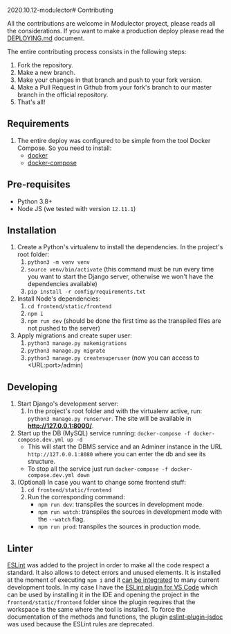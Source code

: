 2020.10.12-modulector# Contributing

All the contributions are welcome in Modulector proyect, please reads all the considerations. If you want to make a production deploy please read the [DEPLOYING.md](DEPLOYING.md) document.

The entire contributing process consists in the following steps:

1. Fork the repository.
1. Make a new branch.
1. Make your changes in that branch and push to your fork version.
1. Make a Pull Request in Github from your fork's branch to our master branch in the official repository.
1. That's all!


## Requirements

1. The entire deploy was configured to be simple from the tool Docker Compose. So you need to install:
    - [docker](https://docs.docker.com/desktop/#download-and-install)
    - [docker-compose](https://docs.docker.com/compose/install/)


## Pre-requisites

- Python 3.8+
- Node JS (we tested with version `12.11.1`)


## Installation

1. Create a Python's virtualenv to install the dependencies. In the project's root folder:
    1. `python3 -m venv venv`
    1. `source venv/bin/activate` (this command must be run every time you want to start the Django server, otherwise we won't have the dependencies available)
    1. `pip install -r config/requirements.txt`
1. Install Node's dependencies:
    1. `cd frontend/static/frontend`
    1. `npm i`
    1. `npm run dev` (should be done the first time as the transpiled files are not pushed to the server)
1. Apply migrations and create super user:
    1. `python3 manage.py makemigrations`
    1. `python3 manage.py migrate`
    1. `python3 manage.py createsuperuser` (now you can access to \<URL:port\>/admin)
   
 
## Developing

1. Start Django's development server:
    1. In the project's root folder and with the virtualenv active, run: `python3 manage.py runserver`. The site will be available in __http://127.0.0.1:8000/__.
1. Start up the DB (MySQL) service running: `docker-compose -f docker-compose.dev.yml up -d`
    - This will start the DBMS service and an Adminer instance in the URL `http://127.0.0.1:8080` where you can enter the db and see its structure.
    - To stop all the service just run `docker-compose -f docker-compose.dev.yml down`
1. (Optional) In case you want to change some frontend stuff:
    1. `cd frontend/static/frontend`
    1. Run the corresponding command:
        - `npm run dev`: transpiles the sources in development mode.
        - `npm run watch`: transpiles the sources in development mode with the `--watch` flag.
        - `npm run prod`: transpiles the sources in production mode.


## Linter

[ESLint](https://eslint.org/) was added to the project in order to make all the code respect a standard. It also allows to detect errors and unused elements. It is installed at the moment of executing `npm i` and it [can be integrated](https://eslint.org/docs/user-guide/integrations) to many current development tools. In my case I have the [ESLint plugin for VS Code](https://marketplace.visualstudio.com/items?itemName=dbaeumer.vscode-eslint) which can be used by installing it in the IDE and opening the project in the `frontend/static/frontend` folder since the plugin requires that the workspace is the same where the tool is installed. To force the documentation of the methods and functions, the plugin [eslint-plugin-jsdoc](https://github.com/gajus/eslint-plugin-jsdoc#eslint-plugin-jsdoc-rules-require-returns) was used because the ESLint rules are deprecated. 
